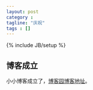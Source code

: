 ```yaml
---
layout: post
category : 
tagline: "庆祝"
tags : []
---
```

{% include JB/setup %}

## 博客成立

小小博客成立了，[博客园博客地址](http://www.cnblogs.com/yanhaijing/)。